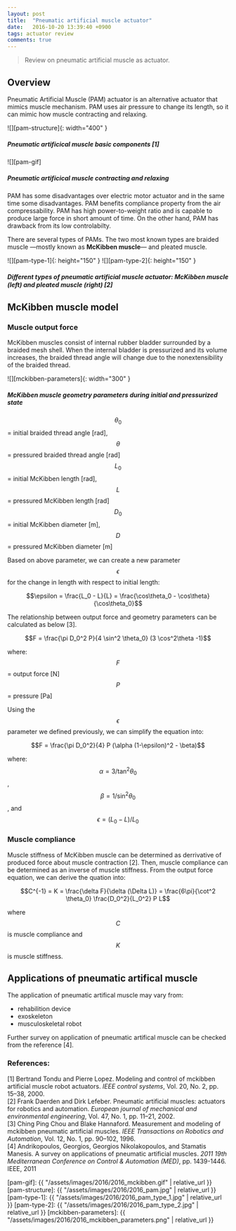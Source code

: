 ```yaml
---
layout: post
title:  "Pneumatic artificial muscle actuator"
date:   2016-10-20 13:39:40 +0900
tags: actuator review
comments: true
---
```


> Review on pneumatic artificial muscle as actuator.
<!--more-->

## Overview

Pneumatic Artificial Muscle (PAM) actuator is an alternative actuator that mimics muscle mechanism.
PAM uses air pressure to change its length, so it can mimic how muscle contracting and relaxing.

![][pam-structure]{: width="400" }
##### *Pneumatic artificical muscle basic components [1]*

![][pam-gif]
##### *Pneumatic artificical muscle contracting and relaxing*

PAM has some disadvantages over electric motor actuator and in the same time some disadvantages.
PAM benefits compliance property from the air compressability.
PAM has high power-to-weight ratio and is capable to produce large force in short amount of time.
On the other hand, PAM has drawback from its low controlabilty.

There are several types of PAMs.
The two most known types are braided muscle &mdash;mostly known as **McKibben muscle**&mdash; and pleated muscle.

![][pam-type-1]{: height="150" }
![][pam-type-2]{: height="150" }
##### *Diﬀerent types of pneumatic artificial muscle actuator: McKibben muscle (left) and pleated muscle (right) [2]*

## McKibben muscle model

### Muscle output force
McKibben  muscles consist of internal rubber bladder surrounded by a braided mesh shell.
When the internal bladder is pressurized and its volume increases, the braided thread angle will change
due to the nonextensibility of the braided thread.

![][mckibben-parameters]{: width="300" }
##### *McKibben muscle geometry parameters during initial and pressurized state*

$$\theta_0$$ = initial braided thread angle [rad],
$$\theta$$ = pressured braided thread angle [rad]<br/>
$$L_0$$ = initial McKibben length [rad],
$$L$$ = pressured McKibben length [rad]<br/>
$$D_0$$ = initial McKibben diameter [m],
$$D$$ = pressured McKibben diameter [m]<br/>

Based on above parameter, we can create a new parameter $$\epsilon$$ for the change in length with respect to initial length:

$$\epsilon = \frac{L_0 - L}{L} = \frac{\cos\theta_0 - \cos\theta}{\cos\theta_0}$$


The relationship between output force and geometry parameters can be calculated as below [3].

$$F = \frac{\pi D_0^2 P}{4 \sin^2 \theta_0} (3 \cos^2\theta -1)$$

where:<br/>
$$F$$ = output force [N]<br/>
$$P$$ = pressure [Pa]<br/>

Using the $$\epsilon$$ parameter we defined previously, we can simplify the equation into:

$$F = \frac{\pi D_0^2}{4} P (\alpha (1-\epsilon)^2 - \beta)$$

where:<br/>
$$\alpha = 3 / \tan^2\theta_0$$ ,
$$\beta = 1 / \sin^2\theta_0 $$ , and
$$\epsilon = {(L_0 - L)}/{L_0}$$

### Muscle compliance
Muscle stiffness of McKibben muscle can be determined as derrivative of produced force about muscle contraction [2].
Then, muscle compliance can be determined as an inverse of muscle stiffness.
From the output force equation, we can derive the quation into:

$$C^{-1} = K = \frac{\delta F}{\delta (\Delta L)} = \frac{6\pi}{\cot^2 \theta_0} \frac{D_0^2}{L_0^2} P L$$

where $$C$$ is muscle compliance and $$K$$ is muscle stiffness.

## Applications of pneumatic artifical muscle
The application of pneumatic artifical muscle may vary from:
- rehabilition device
- exoskeleton
- musculoskeletal robot

Further survey on application of pneumatic artifical muscle can be checked from the reference [4].


### References:

[1] Bertrand Tondu and Pierre Lopez. Modeling and control of mckibben artificial muscle robot actuators.
*IEEE control systems*, Vol. 20, No. 2, pp. 15–38, 2000.<br/>
[2] Frank Daerden and Dirk Lefeber. Pneumatic artificial muscles: actuators for robotics and automation.
*European journal of mechanical and environmental engineering*, Vol. 47, No. 1, pp. 11–21, 2002.<br/>
[3] Ching Ping Chou and Blake Hannaford. Measurement and modeling of mckibben pneumatic artificial muscles.
*IEEE Transactions on Robotics and Automation*, Vol. 12, No. 1, pp. 90–102, 1996.<br/>
[4] Andrikopoulos, Georgios, Georgios Nikolakopoulos, and Stamatis Manesis. A survey on applications of pneumatic artificial muscles.
*2011 19th Mediterranean Conference on Control & Automation (MED)*, pp. 1439-1446. IEEE, 2011<br/>

[pam-gif]: {{ "/assets/images/2016/2016_mckibben.gif" | relative_url }}
[pam-structure]: {{ "/assets/images/2016/2016_pam.jpg" | relative_url }}
[pam-type-1]: {{ "/assets/images/2016/2016_pam_type_1.jpg" | relative_url }}
[pam-type-2]: {{ "/assets/images/2016/2016_pam_type_2.jpg" | relative_url }}
[mckibben-parameters]: {{ "/assets/images/2016/2016_mckibben_parameters.png" | relative_url }}